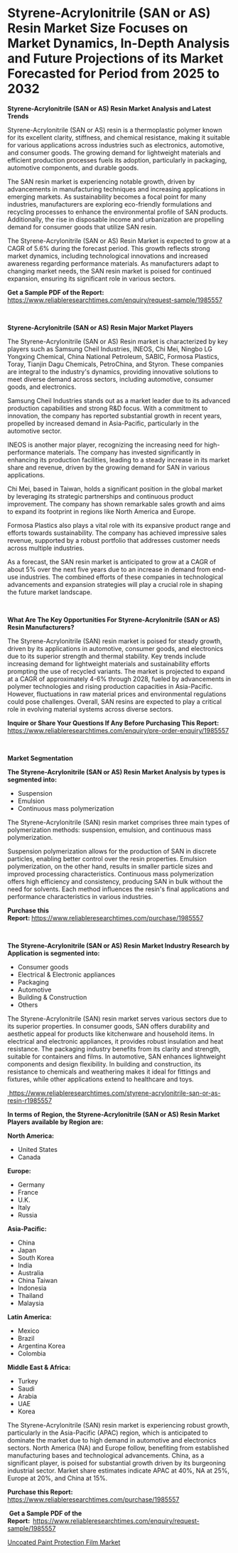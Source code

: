 <p><h1>Styrene-Acrylonitrile (SAN or AS) Resin Market Size Focuses on Market Dynamics, In-Depth Analysis and Future Projections of its Market Forecasted for Period from 2025 to 2032</h1></p><p><strong>Styrene-Acrylonitrile (SAN or AS) Resin Market Analysis and Latest Trends</strong></p>
<p><p>Styrene-Acrylonitrile (SAN or AS) resin is a thermoplastic polymer known for its excellent clarity, stiffness, and chemical resistance, making it suitable for various applications across industries such as electronics, automotive, and consumer goods. The growing demand for lightweight materials and efficient production processes fuels its adoption, particularly in packaging, automotive components, and durable goods.</p><p>The SAN resin market is experiencing notable growth, driven by advancements in manufacturing techniques and increasing applications in emerging markets. As sustainability becomes a focal point for many industries, manufacturers are exploring eco-friendly formulations and recycling processes to enhance the environmental profile of SAN products. Additionally, the rise in disposable income and urbanization are propelling demand for consumer goods that utilize SAN resin.</p><p>The Styrene-Acrylonitrile (SAN or AS) Resin Market is expected to grow at a CAGR of 5.6% during the forecast period. This growth reflects strong market dynamics, including technological innovations and increased awareness regarding performance materials. As manufacturers adapt to changing market needs, the SAN resin market is poised for continued expansion, ensuring its significant role in various sectors.</p></p>
<p><strong>Get a Sample PDF of the Report:&nbsp;</strong> <a href="https://www.reliableresearchtimes.com/enquiry/request-sample/1985557?utm_campaign=2206&utm_medium=2&utm_source=Github&utm_content=ia&utm_term=04022025&utm_id=styrene-acrylonitrile-san-or-as-resin">https://www.reliableresearchtimes.com/enquiry/request-sample/1985557</a></p>
<p>&nbsp;</p>
<p><strong>Styrene-Acrylonitrile (SAN or AS) Resin Major Market Players</strong></p>
<p><p>The Styrene-Acrylonitrile (SAN or AS) Resin market is characterized by key players such as Samsung Cheil Industries, INEOS, Chi Mei, Ningbo LG Yongxing Chemical, China National Petroleum, SABIC, Formosa Plastics, Toray, Tianjin Dagu Chemicals, PetroChina, and Styron. These companies are integral to the industry's dynamics, providing innovative solutions to meet diverse demand across sectors, including automotive, consumer goods, and electronics.</p><p>Samsung Cheil Industries stands out as a market leader due to its advanced production capabilities and strong R&D focus. With a commitment to innovation, the company has reported substantial growth in recent years, propelled by increased demand in Asia-Pacific, particularly in the automotive sector.</p><p>INEOS is another major player, recognizing the increasing need for high-performance materials. The company has invested significantly in enhancing its production facilities, leading to a steady increase in its market share and revenue, driven by the growing demand for SAN in various applications.</p><p>Chi Mei, based in Taiwan, holds a significant position in the global market by leveraging its strategic partnerships and continuous product improvement. The company has shown remarkable sales growth and aims to expand its footprint in regions like North America and Europe.</p><p>Formosa Plastics also plays a vital role with its expansive product range and efforts towards sustainability. The company has achieved impressive sales revenue, supported by a robust portfolio that addresses customer needs across multiple industries.</p><p>As a forecast, the SAN resin market is anticipated to grow at a CAGR of about 5% over the next five years due to an increase in demand from end-use industries. The combined efforts of these companies in technological advancements and expansion strategies will play a crucial role in shaping the future market landscape.</p></p>
<p>&nbsp;</p>
<p><strong>What Are The Key Opportunities For Styrene-Acrylonitrile (SAN or AS) Resin Manufacturers?</strong></p>
<p><p>The Styrene-Acrylonitrile (SAN) resin market is poised for steady growth, driven by its applications in automotive, consumer goods, and electronics due to its superior strength and thermal stability. Key trends include increasing demand for lightweight materials and sustainability efforts prompting the use of recycled variants. The market is projected to expand at a CAGR of approximately 4-6% through 2028, fueled by advancements in polymer technologies and rising production capacities in Asia-Pacific. However, fluctuations in raw material prices and environmental regulations could pose challenges. Overall, SAN resins are expected to play a critical role in evolving material systems across diverse sectors.</p></p>
<p><strong>Inquire or Share Your Questions If Any Before Purchasing This Report:</strong> <a href="https://www.reliableresearchtimes.com/enquiry/pre-order-enquiry/1985557?utm_campaign=2206&utm_medium=2&utm_source=Github&utm_content=ia&utm_term=04022025&utm_id=styrene-acrylonitrile-san-or-as-resin">https://www.reliableresearchtimes.com/enquiry/pre-order-enquiry/1985557</a></p>
<p>&nbsp;</p>
<p><strong>Market Segmentation</strong></p>
<p><strong>The Styrene-Acrylonitrile (SAN or AS) Resin Market Analysis by types is segmented into:</strong></p>
<p><ul><li>Suspension</li><li>Emulsion</li><li>Continuous mass polymerization</li></ul></p>
<p><p>The Styrene-Acrylonitrile (SAN) resin market comprises three main types of polymerization methods: suspension, emulsion, and continuous mass polymerization. </p><p>Suspension polymerization allows for the production of SAN in discrete particles, enabling better control over the resin properties. Emulsion polymerization, on the other hand, results in smaller particle sizes and improved processing characteristics. Continuous mass polymerization offers high efficiency and consistency, producing SAN in bulk without the need for solvents. Each method influences the resin's final applications and performance characteristics in various industries.</p></p>
<p><strong>Purchase this Report:&nbsp;</strong><a href="https://www.reliableresearchtimes.com/purchase/1985557?utm_campaign=2206&utm_medium=2&utm_source=Github&utm_content=ia&utm_term=04022025&utm_id=styrene-acrylonitrile-san-or-as-resin">https://www.reliableresearchtimes.com/purchase/1985557</a></p>
<p>&nbsp;</p>
<p><strong>The Styrene-Acrylonitrile (SAN or AS) Resin Market Industry Research by Application is segmented into:</strong></p>
<p><ul><li>Consumer goods</li><li>Electrical & Electronic appliances</li><li>Packaging</li><li>Automotive</li><li>Building & Construction</li><li>Others</li></ul></p>
<p><p>The Styrene-Acrylonitrile (SAN) resin market serves various sectors due to its superior properties. In consumer goods, SAN offers durability and aesthetic appeal for products like kitchenware and household items. In electrical and electronic appliances, it provides robust insulation and heat resistance. The packaging industry benefits from its clarity and strength, suitable for containers and films. In automotive, SAN enhances lightweight components and design flexibility. In building and construction, its resistance to chemicals and weathering makes it ideal for fittings and fixtures, while other applications extend to healthcare and toys.</p></p>
<p><a href="https://www.reliableresearchtimes.com/styrene-acrylonitrile-san-or-as-resin-r1985557?utm_campaign=2206&utm_medium=2&utm_source=Github&utm_content=ia&utm_term=04022025&utm_id=styrene-acrylonitrile-san-or-as-resin">&nbsp;https://www.reliableresearchtimes.com/styrene-acrylonitrile-san-or-as-resin-r1985557</a></p>
<p><strong>In terms of Region, the Styrene-Acrylonitrile (SAN or AS) Resin Market Players available by Region are:</strong></p>
<p>
    <p> <strong> North America: </strong>
        <ul>
            <li>United States</li>
            <li>Canada</li>
        </ul>
        </p> 
    <p> <strong> Europe: </strong>
        <ul>
            <li>Germany</li>
            <li>France</li>
            <li>U.K.</li>
            <li>Italy</li>
            <li>Russia</li>
        </ul>
        </p> 
    <p> <strong> Asia-Pacific: </strong>
        <ul>
            <li>China</li>
            <li>Japan</li>
            <li>South Korea</li>
            <li>India</li>
            <li>Australia</li>
            <li>China Taiwan</li>
            <li>Indonesia</li>
            <li>Thailand</li>
            <li>Malaysia</li>
        </ul>
        </p> 
    <p> <strong> Latin America: </strong>
        <ul>
            <li>Mexico</li>
            <li>Brazil</li>
            <li>Argentina Korea</li>
            <li>Colombia</li>
        </ul>
        </p> 
    <p> <strong> Middle East & Africa: </strong>
        <ul>
            <li>Turkey</li>
            <li>Saudi</li>
            <li>Arabia</li>
            <li>UAE</li>
            <li>Korea</li>
        </ul>
    </p>
    </p>
<p><p>The Styrene-Acrylonitrile (SAN) resin market is experiencing robust growth, particularly in the Asia-Pacific (APAC) region, which is anticipated to dominate the market due to high demand in automotive and electronics sectors. North America (NA) and Europe follow, benefiting from established manufacturing bases and technological advancements. China, as a significant player, is poised for substantial growth driven by its burgeoning industrial sector. Market share estimates indicate APAC at 40%, NA at 25%, Europe at 20%, and China at 15%.</p></p>
<p><strong>Purchase this Report: </strong><a href="https://www.reliableresearchtimes.com/purchase/1985557?utm_campaign=2206&utm_medium=2&utm_source=Github&utm_content=ia&utm_term=04022025&utm_id=styrene-acrylonitrile-san-or-as-resin">https://www.reliableresearchtimes.com/purchase/1985557</a></p>
<p>&nbsp;<strong>Get a Sample PDF of the Report:&nbsp;&nbsp;</strong><a href="https://www.reliableresearchtimes.com/enquiry/request-sample/1985557?utm_campaign=2206&utm_medium=2&utm_source=Github&utm_content=ia&utm_term=04022025&utm_id=styrene-acrylonitrile-san-or-as-resin">https://www.reliableresearchtimes.com/enquiry/request-sample/1985557</a></p>
<p><strong></strong></p>
<p><p><a href="https://github.com/wwwkeltoum/Market-Research-Report-List-5/blob/main/uncoated-paint-protection-film-market.md?utm_campaign=2206&utm_medium=2&utm_source=Github&utm_content=ia&utm_term=04022025&utm_id=styrene-acrylonitrile-san-or-as-resin">Uncoated Paint Protection Film Market</a></p></p>